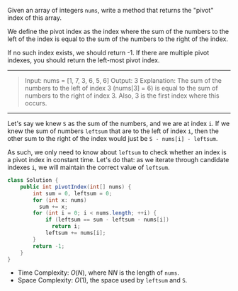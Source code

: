 Given an array of integers `nums`, write a method that returns the "pivot" index of this array.

We define the pivot index as the index where the sum of the numbers to the left of the index is equal to the sum of the numbers to the right of the index.

If no such index exists, we should return -1. If there are multiple pivot indexes, you should return the left-most pivot index.

---

> Input: 
> nums = [1, 7, 3, 6, 5, 6]
> Output: 3
> Explanation: 
> The sum of the numbers to the left of index 3 (nums[3] = 6) is equal to the sum of numbers to the right of index 3.
> Also, 3 is the first index where this occurs.

---

Let's say we knew `S` as the sum of the numbers, and we are at index `i`. If we knew the sum of numbers `leftsum` that are to the left of index `i`, then the other sum to the right of the index would just be `S - nums[i] - leftsum`.

As such, we only need to know about `leftsum` to check whether an index is a pivot index in constant time. Let's do that: as we iterate through candidate indexes `i`, we will maintain the correct value of `leftsum`.

```java
class Solution {
    public int pivotIndex(int[] nums) {
        int sum = 0, leftsum = 0;
        for (int x: nums) 
          sum += x;
        for (int i = 0; i < nums.length; ++i) {
            if (leftsum == sum - leftsum - nums[i]) 
              return i;
            leftsum += nums[i];
        }
        return -1;
    }
}
```

- Time Complexity: *O*(*N*), where N*N* is the length of `nums`.
- Space Complexity: *O*(1), the space used by `leftsum` and `S`.

